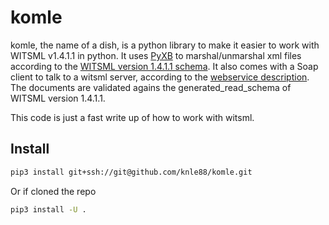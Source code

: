 # komle

komle, the name of a dish, is a python library to make it easier to work with WITSML v1.4.1.1 in python. It uses [PyXB](http://pyxb.sourceforge.net/) to marshal/unmarshal xml files according to the [WITSML version 1.4.1.1 schema](http://w3.energistics.org/schema/WITSML_v1.4.1.1_Data_Schema/witsml_v1.4.1.1_data/index_witsml_schema.html). It also comes with a Soap client to talk to a witsml server, according to the [webservice description](http://w3.energistics.org/schema/witsml_v1.4.0_api/WMLS.WSDL). The documents are validated agains the generated_read_schema of WITSML version 1.4.1.1.

This code is just a fast write up of how to work with witsml.

## Install

``` bash
pip3 install git+ssh://git@github.com/knle88/komle.git
```
Or if cloned the repo

``` bash
pip3 install -U .
```